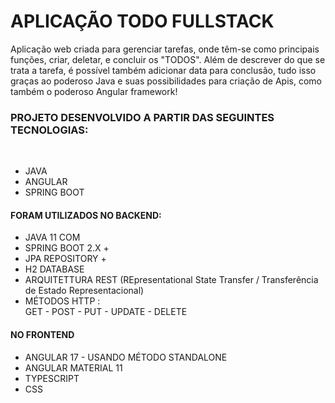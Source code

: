 <h1> APLICAÇÃO TODO FULLSTACK </h1>
<p> Aplicação web criada para gerenciar tarefas, onde têm-se como principais funções, criar, deletar, e concluir os "TODOS". Além de descrever do que se trata a tarefa, é possível também adicionar data para conclusão, tudo isso graças ao poderoso Java e suas possibilidades para criação de Apis, como também o poderoso Angular framework! </p>
<h3> PROJETO DESENVOLVIDO A PARTIR DAS SEGUINTES TECNOLOGIAS: </h3>
</br>
<ul> 
  
<li> JAVA </li>
<li> ANGULAR </li>  
<li> SPRING BOOT  </li> 
  </ul> 

<h4>  FORAM UTILIZADOS NO BACKEND: </h4>


<ul> 
<li> JAVA 11 COM </li> 
 <li>  SPRING BOOT 2.X +  </li>
<li> JPA REPOSITORY + </li> 
<li> H2 DATABASE </li> 
<li>  ARQUITETTURA REST  (REpresentational State Transfer / Transferência de Estado Representacional) </li>
<li>  MÉTODOS HTTP : </br>  GET - POST - PUT - UPDATE - DELETE  </li>
</ul>


<h4>  NO FRONTEND </h4>
<ul>
<li> ANGULAR 17 - USANDO MÉTODO STANDALONE </li>
<li> ANGULAR MATERIAL 11 </li>
<li> TYPESCRIPT </li>
<li> CSS </li>
 

</ul>

